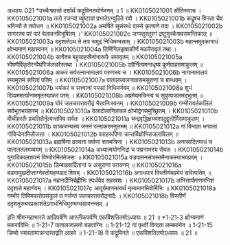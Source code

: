 अध्यायः 021
*उच्चैःश्रवसो दर्शार्थं कद्रूविनतयोर्गमनम् ॥ 1 ॥
KK0105021001	सौतिरुवाच ।
KK0105021001a	ततो रजन्यां व्युष्टायां प्रभातेऽभ्युदिते रवौ ।
KK0105021001b	कद्रूश्च विनता चैव भगिन्यौ ते तपोधन ॥
KK0105021002a	अमर्षिते सुसंरब्धे दास्ये कृतपणे तदा ।
KK0105021002b	सागरस्य परं पारं वेलावनविभूषितम् ।'
KK0105021002c	जग्मतुस्तुरगं द्रष्टुमुच्चैःश्रवसमन्तिकात् ॥
KK0105021003a	ददृशातेऽथ ते तत्र समुद्रं निधिमम्भसाम् ।
KK0105021003b	महान्तमुदकागाधं क्षोभ्यमाणं महास्वनम् ॥
KK0105021004a	तिमिंगिलझषाकीर्णं मकरैरावृतं तथा ।
KK0105021004b	सत्वैश्च बहुसाहस्रैर्नानारूपैः समावृतम् ॥
KK0105021005a	भीषणैर्विकृतैरन्यैर्घोरैर्जलचरैस्तथा ।
KK0105021005b	उग्रैर्नित्यमनाधृष्यं कूर्मग्राहसमाकुलम् ॥
KK0105021006a	आकरं सर्वरत्नानामालयं वरुणस्य च ।
KK0105021006b	नागानामालयं रम्यमुत्तमं सरितां पतिम् ॥
KK0105021007a	पातालज्वलनावासमसुराणां च बान्धवम् ।
KK0105021007b	भयंकरं च सत्त्वानां पयसां निधिमर्णवम् ॥
KK0105021008a	शुभं दिव्यममर्त्यानाममृतस्याकरं परम् ।
KK0105021008b	अप्रमेयमचिन्त्यं च सुपुण्यजलमद्भुतम् ॥
KK0105021009a	घोरं जलचरारावरौद्रं भैरवनिःस्वनम् ।
KK0105021009b	गम्भीरावर्तकलिलं सर्वभूतभयंकरम् ॥
KK0105021010a	वेलादोलानिलचलं क्षोभोद्वेगसमुच्छ्रितम् ।
KK0105021010b	वीचीहस्तैः प्रचलितैर्नृत्यन्तमिव सर्वतः ॥
KK0105021011a	चन्द्रवृद्धिक्षयवशादुद्वृत्तोर्मिसमाकुलम् ।
KK0105021011b	पाञ्चजन्यस्य जननं रत्नाकरमनुत्तमम् ॥
KK0105021012a	गां विन्दता भगवता गोविन्देनामितौजसा ।
KK0105021012b	वराहरूपिणा चान्तर्विक्षोभितजलाविलम् ॥
KK0105021013a	ब्रह्मर्षिणा व्रतवता वर्षाणां शतमत्रिणा ।
KK0105021013b	अनासादितगाधं च पातालतलमव्ययम् ॥
KK0105021014a	अध्यात्मयोगनिद्रां च पद्मनाभस्य सेवतः ।
KK0105021014b	युगादिकालशयनं विष्णोरमिततेजसः ॥
KK0105021015a	वज्रपातनसंत्रस्तमैनाकस्याभयप्रदम् ।
KK0105021015b	डिम्बाहवार्दितानां च असुराणां परायणम् ॥
KK0105021016a	बडवामुखदीप्ताग्नेस्तोयहव्यप्रदं शिवम् ।
KK0105021016b	अगाधपारं विस्तीर्णमप्रमेयं सरित्पतिम् ॥
KK0105021017a	महानदीभिर्बह्वीभिः स्पर्धयेव सहस्रशः ।
KK0105021017b	अभिसार्यमाणमनिशं ददृशाते महार्णवम् ।
KK0105021017c	आपूर्यमाणमत्यर्थं नृत्यमानमिवोर्मिभिः ॥
KK0105021018a	गम्भीरं तिमिमकरोग्रसंकुलं तं गर्जन्तं जलचररावरौद्रनादैः ।
KK0105021018b	विस्तीर्णं ददृशतुरम्बरप्रकाशंतेऽगाधंनिधिमुरुमम्भसामनन्तम् ॥ 

इति श्रीमन्महाभारते आदिपर्वणि आस्तीकपर्वणि एकविंशतितमोऽध्यायः ॥ 21 ॥
*1-21-3 क्षोभ्यमाणं मकरादिभिः ॥ 1-21-7 पातालज्वलनो बडवाग्निः ॥ 1-21-12 गां पृथ्वीं विन्दता लम्बमानेन ॥ 1-21-15 डिम्बो भयवतामाक्रन्दस्तद्वति आहवे ॥ 1-21-18 ते कद्रूविनते ॥ एकविंशतितमोऽध्यायः ॥ 21 ॥

